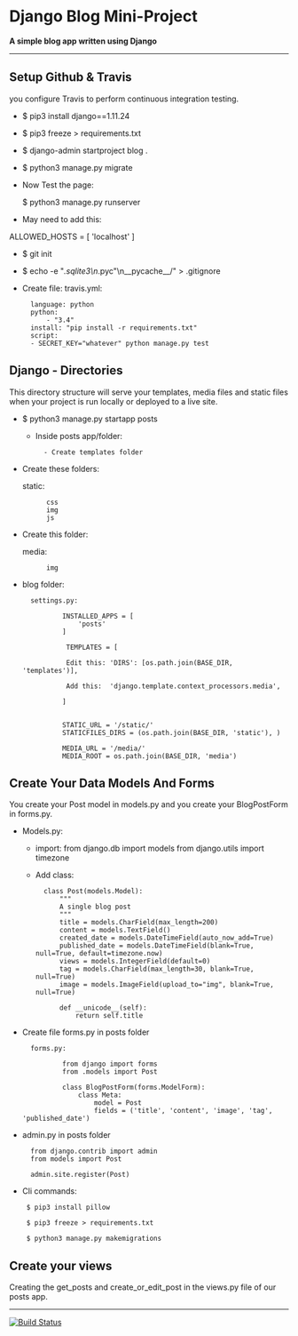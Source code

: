 # Django Blog Mini-Project

**A simple blog app written using Django**

<hr>

## Setup Github & Travis

you configure Travis to perform continuous integration testing.

- $ pip3 install django==1.11.24

- $ pip3 freeze > requirements.txt

- $ django-admin startproject blog .

- $ python3 manage.py migrate

- Now Test the page: 

    $ python3 manage.py runserver

- May need to add this:

 ALLOWED_HOSTS = [
    'localhost'
]

- $ git init

- $ echo -e "*.sqlite3\n*.pyc"\n__pycache__/" > .gitignore

- Create file: travis.yml:

        language: python
        python:
            - "3.4"
        install: "pip install -r requirements.txt"
        script:
        - SECRET_KEY="whatever" python manage.py test


## Django - Directories

This directory structure will serve your templates, media files and static files when your project is run locally or deployed to a live site.


- $ python3 manage.py startapp posts

    - Inside posts app/folder:

            - Create templates folder


- Create these folders:

    static:

            css
            img
            js

- Create this folder:

    media:

            img

- blog folder:

        settings.py:

                INSTALLED_APPS = [
                    'posts'
                ]

                 TEMPLATES = [
                    
                 Edit this: 'DIRS': [os.path.join(BASE_DIR, 'templates')],
                    
                 Add this:  'django.template.context_processors.media',

                ]


                STATIC_URL = '/static/'
                STATICFILES_DIRS = (os.path.join(BASE_DIR, 'static'), )

                MEDIA_URL = '/media/'
                MEDIA_ROOT = os.path.join(BASE_DIR, 'media')


## Create Your Data Models And Forms

You create your Post model in models.py and you create your BlogPostForm in forms.py.

- Models.py:

    - import: 
            from django.db import models
            from django.utils import timezone

    - Add class:

            class Post(models.Model):
                """
                A single blog post
                """
                title = models.CharField(max_length=200)
                content = models.TextField()
                created_date = models.DateTimeField(auto_now_add=True)
                published_date = models.DateTimeField(blank=True, null=True, default=timezone.now)
                views = models.IntegerField(default=0)
                tag = models.CharField(max_length=30, blank=True, null=True)
                image = models.ImageField(upload_to="img", blank=True, null=True)

                def __unicode__(self):
                    return self.title


- Create file forms.py in posts folder

        forms.py:

                from django import forms
                from .models import Post

                class BlogPostForm(forms.ModelForm):
                    class Meta:
                        model = Post
                        fields = ('title', 'content', 'image', 'tag', 'published_date')


- admin.py in posts folder

        from django.contrib import admin
        from models import Post

        admin.site.register(Post)


- Cli commands:

       $ pip3 install pillow

       $ pip3 freeze > requirements.txt

       $ python3 manage.py makemigrations

## Create your views

 Creating the get_posts and create_or_edit_post in the views.py file of our posts app.



<hr>

[![Build Status](https://travis-ci.org/Novicetheaf/django-blog.svg?branch=master)](https://travis-ci.org/Novicetheaf/django-blog)